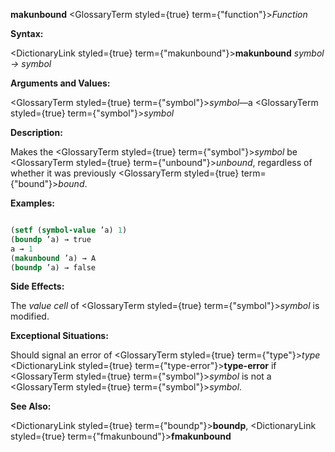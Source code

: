 **makunbound** <GlossaryTerm styled={true} term={"function"}><i>Function</i></GlossaryTerm> 



**Syntax:** 



<DictionaryLink styled={true} term={"makunbound"}><b>makunbound</b></DictionaryLink> *symbol → symbol* 



**Arguments and Values:** 



<GlossaryTerm styled={true} term={"symbol"}><i>symbol</i></GlossaryTerm>—a <GlossaryTerm styled={true} term={"symbol"}><i>symbol</i></GlossaryTerm> 



**Description:** 



Makes the <GlossaryTerm styled={true} term={"symbol"}><i>symbol</i></GlossaryTerm> be <GlossaryTerm styled={true} term={"unbound"}><i>unbound</i></GlossaryTerm>, regardless of whether it was previously <GlossaryTerm styled={true} term={"bound"}><i>bound</i></GlossaryTerm>. 



**Examples:**
```lisp

(setf (symbol-value ’a) 1) 
(boundp ’a) → true 
a → 1 
(makunbound ’a) → A 
(boundp ’a) → false 

```
**Side Effects:** 



The *value cell* of <GlossaryTerm styled={true} term={"symbol"}><i>symbol</i></GlossaryTerm> is modified. 



**Exceptional Situations:** 



Should signal an error of <GlossaryTerm styled={true} term={"type"}><i>type</i></GlossaryTerm> <DictionaryLink styled={true} term={"type-error"}><b>type-error</b></DictionaryLink> if <GlossaryTerm styled={true} term={"symbol"}><i>symbol</i></GlossaryTerm> is not a <GlossaryTerm styled={true} term={"symbol"}><i>symbol</i></GlossaryTerm>. 







 



 



**See Also:** 



<DictionaryLink styled={true} term={"boundp"}><b>boundp</b></DictionaryLink>, <DictionaryLink styled={true} term={"fmakunbound"}><b>fmakunbound</b></DictionaryLink> 



